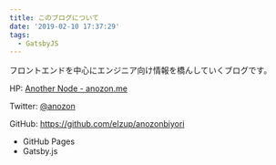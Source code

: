 ```yaml
---
title: このブログについて
date: '2019-02-10 17:37:29'
tags:
  - GatsbyJS
---
```


フロントエンドを中心にエンジニア向け情報を橋んしていくブログです。

HP: [Another Node \- anozon\.me](https://anozon.me/)

Twitter: [@anozon](https://twitter.com/anozon)

GitHub: https://github.com/elzup/anozonbiyori

- GitHub Pages
- Gatsby.js
